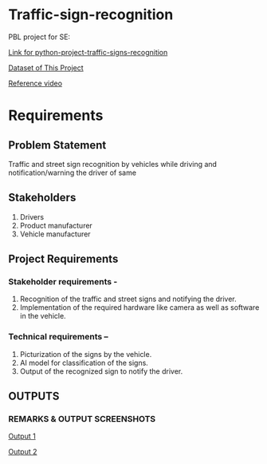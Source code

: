 # Traffic-sign-recognition
PBL project for SE:

[Link for python-project-traffic-signs-recognition](https://data-flair.training/blogs/python-project-traffic-signs-recognition/)

[Dataset of This Project](https://www.kaggle.com/datasets/meowmeowmeowmeowmeow/gtsrb-german-traffic-sign)

[Reference video](https://www.youtube.com/watch?v=qahpZkPlTRM)

# Requirements
## Problem Statement
Traffic and street sign recognition by vehicles while driving and notification/warning the driver of same

## Stakeholders
1)	Drivers
2)	Product manufacturer
3)	Vehicle manufacturer

## Project Requirements
### Stakeholder requirements -
1)	Recognition of the traffic and street signs and notifying the driver.
2)	Implementation of the required hardware like camera as well as software in the vehicle.
### Technical requirements –
1)	Picturization of the signs by the vehicle.
2)	AI model for classification of the signs.
3)	Output of the recognized sign to notify the driver.

## OUTPUTS
### REMARKS & OUTPUT SCREENSHOTS
[Output 1](outputs.md/#output-1)

[Output 2](outputs.md/#output-2)
